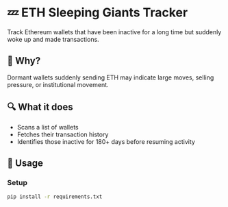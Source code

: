 # 💤 ETH Sleeping Giants Tracker

Track Ethereum wallets that have been inactive for a long time but suddenly woke up and made transactions.

## 🧠 Why?

Dormant wallets suddenly sending ETH may indicate large moves, selling pressure, or institutional movement.

## 🔍 What it does

- Scans a list of wallets
- Fetches their transaction history
- Identifies those inactive for 180+ days before resuming activity

## 🚀 Usage

### Setup

```bash
pip install -r requirements.txt
